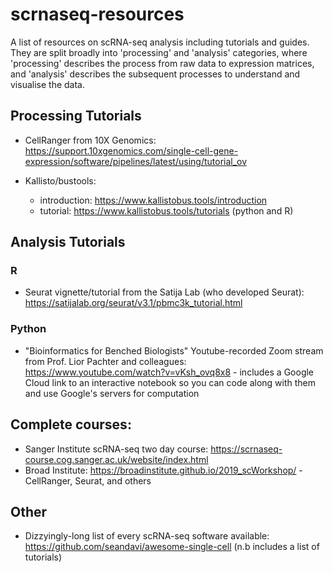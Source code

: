 # scrnaseq-resources
A list of resources on scRNA-seq analysis including tutorials and guides. They are split broadly into 'processing' and 'analysis' categories, where 'processing' describes the process from raw data to expression matrices, and 'analysis' describes the subsequent processes to understand and visualise the data.

## Processing Tutorials
 - CellRanger from 10X Genomics: https://support.10xgenomics.com/single-cell-gene-expression/software/pipelines/latest/using/tutorial_ov
 
 - Kallisto/bustools:
   - introduction: https://www.kallistobus.tools/introduction
   - tutorial: https://www.kallistobus.tools/tutorials (python and R)

## Analysis Tutorials
### R
 - Seurat vignette/tutorial from the Satija Lab (who developed Seurat): https://satijalab.org/seurat/v3.1/pbmc3k_tutorial.html

### Python
 - "Bioinformatics for Benched Biologists" Youtube-recorded Zoom stream from Prof. Lior Pachter and colleagues: https://www.youtube.com/watch?v=vKsh_ovq8x8 - includes a Google Cloud link to an interactive notebook so you can code along with them and use Google's servers for computation
 
 ## Complete courses:
 - Sanger Institute scRNA-seq two day course: https://scrnaseq-course.cog.sanger.ac.uk/website/index.html
 - Broad Institute: https://broadinstitute.github.io/2019_scWorkshop/ - CellRanger, Seurat, and others


## Other
 - Dizzyingly-long list of every scRNA-seq software available: https://github.com/seandavi/awesome-single-cell (n.b includes a list of tutorials)
 
 
 
 
 
 
 

